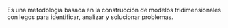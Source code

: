Es una metodología basada en la construcción de modelos tridimensionales con legos para identificar, analizar y solucionar problemas.

